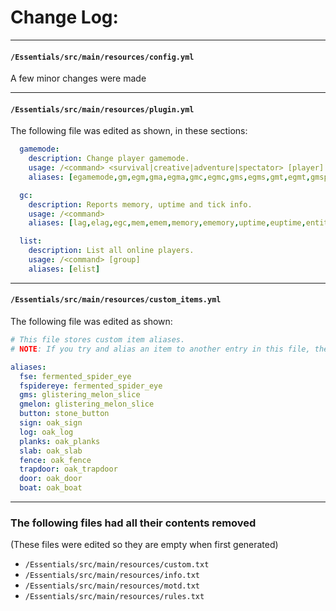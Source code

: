 # Change Log:

---
#### ``/Essentials/src/main/resources/config.yml``
A few minor changes were made


---
#### ``/Essentials/src/main/resources/plugin.yml``
The following file was edited as shown, in these sections:
```yml
  gamemode:
    description: Change player gamemode.
    usage: /<command> <survival|creative|adventure|spectator> [player]
    aliases: [egamemode,gm,egm,gma,egma,gmc,egmc,gms,egms,gmt,egmt,gmsp,sp,egmsp,spec,spectator]
```
```yml
  gc:
    description: Reports memory, uptime and tick info.
    usage: /<command>
    aliases: [lag,elag,egc,mem,emem,memory,ememory,uptime,euptime,entities,eentities]
```
```yml
  list:
    description: List all online players.
    usage: /<command> [group]
    aliases: [elist]
```
---
#### ``/Essentials/src/main/resources/custom_items.yml``
The following file was edited as shown:
```yml
# This file stores custom item aliases.
# NOTE: If you try and alias an item to another entry in this file, the alias won't work.

aliases:
  fse: fermented_spider_eye
  fspidereye: fermented_spider_eye
  gms: glistering_melon_slice
  gmelon: glistering_melon_slice
  button: stone_button
  sign: oak_sign
  log: oak_log
  planks: oak_planks
  slab: oak_slab
  fence: oak_fence
  trapdoor: oak_trapdoor
  door: oak_door
  boat: oak_boat
```
---
### The following files had all their contents removed
(These files were edited so they are empty when first generated)
- ``/Essentials/src/main/resources/custom.txt``
- ``/Essentials/src/main/resources/info.txt``
- ``/Essentials/src/main/resources/motd.txt``
- ``/Essentials/src/main/resources/rules.txt``
